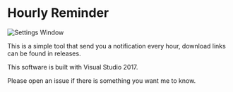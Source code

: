 # Hourly Reminder

![Settings Window](http://i.imgur.com/tHMReHk.png)

This is a simple tool that send you a notification every hour, download links can be found in releases. 

This software is built with Visual Studio 2017. 

Please open an issue if there is something you want me to know. 
